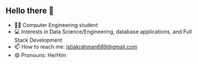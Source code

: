 ## Hello there 👋

- 👨‍💻 Computer Engineering student
- 💻 Interests in Data Science/Engineering, database applications, and Full Stack Development
- 📫 How to reach me: istiakrahman689@gmail.com
- 😄 Pronouns: He/Him
